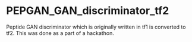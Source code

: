 # PEPGAN_GAN_discriminator_tf2
Peptide GAN discriminator which is originally written in tf1 is converted to tf2. This was done as a part of a hackathon. 
